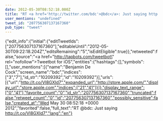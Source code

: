 ```yaml
---
date: 2012-05-30T08:52:18.000Z
title: "RT <a href='http://twitter.com/bdc'>@bdc</a>: Just saying http://t.co/VI8GXId7″"
user_mentions: "undefined"
tweet_id: "207756307137167360"
pub_type: "tweet"
---
```

{"edit_info":{"initial":{"editTweetIds":["207756307137167360"],"editableUntil":"2012-05-30T09:22:18.204Z","editsRemaining":"5","isEditEligible":true}},"retweeted":false,"source":"<a href=\"http://tapbots.com/tweetbot\" rel=\"nofollow\">Tweetbot for iOS</a>","entities":{"hashtags":[],"symbols":[],"user_mentions":[{"name":"Benjamin De Cock","screen_name":"bdc","indices":["3","7"],"id_str":"10209392","id":"10209392"}],"urls":[{"url":"http://t.co/VI8GXId7","expanded_url":"http://store.apple.com/","display_url":"store.apple.com","indices":["21","41"]}]},"display_text_range":["0","41"],"favorite_count":"0","id_str":"207756307137167360","truncated":false,"retweet_count":"0","id":"207756307137167360","possibly_sensitive":false,"created_at":"Wed May 30 08:52:18 +0000 2012","favorited":false,"full_text":"RT @bdc: Just saying http://t.co/VI8GXId7","lang":"en"}
